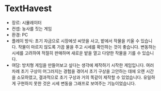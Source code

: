 # TextHavest
- 장르: 시뮬레이터
- 컨셉: 농사를 짓는 게임
- 환경: PC
- 플레이 방식:
초기 자금으로 시장에섯 씨앗을 사고, 밭에서 작물을 키울 수 있습니다.
작물이 마르지 않도록 가끔 물을 주고 시세를 확인하는 것이 좋습니다.
변동하는 시세를 고려하여 적절히 판매하며 새로운 밭을 열고 다양한 작물을 기를 수 있습니다.
- 여담:
방치형 게임을 만들어보고 싶다는 생각에 제작하기 시작한 게임입니다.
여러 차례 초기 구상이 어그러지는 경험을 겪어서 초기 구상을 고안하는 데에 오랜 시간을 소모하였고, 결과적으로 초기 구상과 거의 똑같이 제작할 수 있었습니다.
유일하게 구현하지 못한 것은 시세 변동을 그래프로 보여주는 기능이었습니다.
